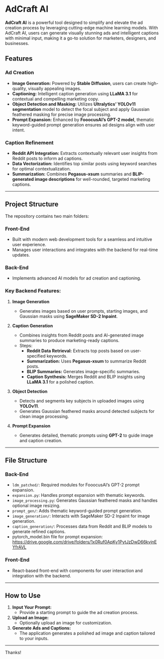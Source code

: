 # AdCraft AI

**AdCraft AI** is a powerful tool designed to simplify and elevate the ad creation process by leveraging cutting-edge machine learning models. With AdCraft AI, users can generate visually stunning ads and intelligent captions with minimal input, making it a go-to solution for marketers, designers, and businesses.

## Features

### Ad Creation
- **Image Generation:** Powered by **Stable Diffusion**, users can create high-quality, visually appealing images.
- **Captioning:** Intelligent caption generation using **LLaMA 3.1** for contextual and compelling marketing copy.
- **Object Detection and Masking:** Utilizes **Ultralytics’ YOLOv11 segmentation** model to detect the focal subject and apply Gaussian feathered masking for precise image processing.
- **Prompt Expansion:** Enhanced by **FooocusAI’s GPT-2 model**, thematic keyword-guided prompt generation ensures ad designs align with user intent.

### Caption Refinement
- **Reddit API Integration:** Extracts contextually relevant user insights from Reddit posts to inform ad captions.
- **Data Vectorization:** Identifies top similar posts using keyword searches for optimal contextualization.
- **Summarization:** Combines **Pegasus-xsum** summaries and **BLIP-generated image descriptions** for well-rounded, targeted marketing captions.

---

## Project Structure

The repository contains two main folders:

### Front-End
- Built with modern web development tools for a seamless and intuitive user experience.
- Manages user interactions and integrates with the backend for real-time updates.

### Back-End
- Implements advanced AI models for ad creation and captioning.

### Key Backend Features:
1. **Image Generation**
   - Generates images based on user prompts, starting images, and Gaussian masks using **SageMaker SD-2 Inpaint**.

2. **Caption Generation**
   - Combines insights from Reddit posts and AI-generated image summaries to produce marketing-ready captions.
   - Steps:
     - **Reddit Data Retrieval:** Extracts top posts based on user-specified keywords.
     - **Summarization:** Uses **Pegasus-xsum** to summarize Reddit posts.
     - **BLIP Summaries:** Generates image-specific summaries.
     - **Caption Synthesis:** Merges Reddit and BLIP insights using **LLaMA 3.1** for a polished caption.

3. **Object Detection**
   - Detects and segments key subjects in uploaded images using **YOLOv11**.
   - Generates Gaussian feathered masks around detected subjects for clean image processing.

4. **Prompt Expansion**
   - Generates detailed, thematic prompts using **GPT-2** to guide image and caption creation.

---

## File Structure

### Back-End
- `ldm_patched/`: Required modules for FooocusAI’s GPT-2 prompt expansion.
- `expansion.py`: Handles prompt expansion with thematic keywords.
- `image_processing.py`: Generates Gaussian feathered masks and handles optional image resizing.
- `prompt_gen/`: Adds thematic keyword-guided prompt generation.
- `image_generation/`: Interacts with SageMaker SD-2 Inpaint for image generation.
- `caption_generation/`: Processes data from Reddit and BLIP models to generate refined captions.
- pytorch_model.bin file for prompt expansion: https://drive.google.com/drive/folders/1x0Ruf0ApKy1PytJzDwD66kvjnEYfrAVL 

### Front-End
- React-based front-end with components for user interaction and integration with the backend.

---

## How to Use

1. **Input Your Prompt:**
   - Provide a starting prompt to guide the ad creation process.
2. **Upload an Image:**
   - Optionally upload an image for customization.
3. **Generate Ads and Captions:**
   - The application generates a polished ad image and caption tailored to your inputs.

---

Thanks!
